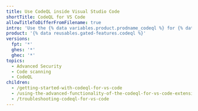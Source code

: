```yaml
---
title: Use CodeQL inside Visual Studio Code
shortTitle: CodeQL for VS Code
allowTitleToDifferFromFilename: true
intro: 'Use the {% data variables.product.prodname_codeql %} for {% data variables.product.prodname_vscode %} extension to write, run, and test {% data variables.product.prodname_codeql %} queries inside {% data variables.product.prodname_vscode %}.'
product: '{% data reusables.gated-features.codeql %}'
versions:
  fpt: '*'
  ghes: '*'
  ghec: '*'
topics:
  - Advanced Security
  - Code scanning
  - CodeQL
children:
  - /getting-started-with-codeql-for-vs-code
  - /using-the-advanced-functionality-of-the-codeql-for-vs-code-extension
  - /troubleshooting-codeql-for-vs-code
---
```

